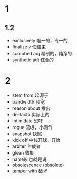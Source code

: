 # 1
## 1.2
* exclusively 唯一的，专一的
* finalize v 使结束
* scrubbed adj 精制的，纯净的
* synthetic adj 综合的

# 2 
* stem from 起源于
* bandwidth 频宽
* reason about 推出
* de-facto 实际上的
* intimidate 恐吓
* rogue 流氓，小淘气
* snapshot 快照
* kick off 中线开球，开始
* arbiter 仲裁者
* glean 收集
* namely 也就是说
* obsolescence (obsolete)
* tamper with 破坏